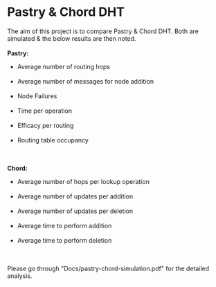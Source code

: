 Pastry & Chord DHT
===============

The aim of this project is to compare Pastry & Chord DHT. Both are simulated & the below results are then noted.
<br><br>
<b>Pastry:</b><br>
<ul>
	<li>Average number of routing hops</li><br>
	<li>Average number of messages for node addition</li><br>
	<li>Node Failures</li><br>
	<li>Time per operation</li><br>
	<li>Efficacy per routing</li><br>
	<li>Routing table occupancy</li><br>
</ul>	
<br>
<b>Chord:</b><br>
<ul>
	<li>Average number of hops per lookup operation</li><br>
	<li>Average number of updates per addition</li><br>
	<li>Average number of updates per deletion</li><br>
	<li>Average time to perform addition</li><br>
	<li>Average time to perform deletion</li><br>
</ul>
<br>
Please go through "Docs/pastry-chord-simulation.pdf" for the detailed analysis.

